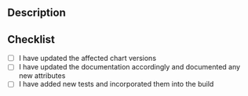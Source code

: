 ## Description
<!-- Describe your changes in detail -->

## Checklist

- [ ] I have updated the affected chart versions
- [ ] I have updated the documentation accordingly and documented any new attributes
- [ ] I have added new tests and incorporated them into the build
